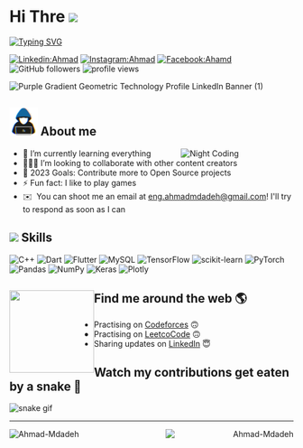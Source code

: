 <h1 align="left"><b>Hi Thre </b><img src="https://media.giphy.com/media/hvRJCLFzcasrR4ia7z/giphy.gif" width="35"></h1>

[![Typing SVG](https://readme-typing-svg.herokuapp.com?font=Architects+Daughter&color=7AF79A&size=30&lines=Hey!+It's+Ahmad!;I'm+a+Flutter+Developer...;I'm+SoftWare+Engineer)](https://git.io/typing-svg)

[![Linkedin:Ahmad](https://img.shields.io/badge/-Ahmad-blue?style=flat-square&logo=Linkedin&logoColor=white&link=https://www.linkedin.com/in/ahmad-mdadeh-5142a8265/)](https://www.linkedin.com/in/ahmad-mdadeh-5142a8265/)
[![Instagram:Ahmad](https://img.shields.io/badge/-Ahmad-red?style=flat-square&logo=instagram&logoColor=white&link=https://www.instagram.com/ahmad.md4/)](https://www.instagram.com/ahmad.md4/)
[![Facebook:Ahamd](https://img.shields.io/badge/-Ahmad-blue?style=flat-square&logo=facebook&logoColor=white&link=https://www.facebook.com/angal.hero)](https://www.facebook.com/angal.hero)
![GitHub followers](https://img.shields.io/github/followers/Ahmad-Mdadeh?label=Follow&style=social)
<img alt = "profile views" src="https://komarev.com/ghpvc/?username=Ahmad-Mdadeh&color=brightgreen">

![Purple Gradient Geometric Technology Profile LinkedIn Banner  (1)](https://i.postimg.cc/xj31N3pj/1.png)

## <picture><img src = "https://github.com/0xAbdulKhalid/0xAbdulKhalid/raw/main/assets/mdImages/about_me.gif" width = 50px></picture> **About me**

<img alt="Night Coding" src="https://raw.githubusercontent.com/7oSkaaa/7oSkaaa/main/Images/Right_Side.gif" width="200"  align="right"/>

- 🧠 I’m currently learning everything
- 👨‍🤝‍👨 I’m looking to collaborate with other content creators
- 🥅 2023 Goals: Contribute more to Open Source projects
- ⚡ Fun fact: I like to play games
- ✉️ &nbsp;You can shoot me an email at eng.ahmadmdadeh@gmail.com! I'll try to respond as soon as I can

## <img src="https://media2.giphy.com/media/QssGEmpkyEOhBCb7e1/giphy.gif?cid=ecf05e47a0n3gi1bfqntqmob8g9aid1oyj2wr3ds3mg700bl&rid=giphy.gif" width ="25"><b> Skills</b>

![C++](https://img.shields.io/badge/c++-%2300599C.svg?style=for-the-badge&logo=c%2B%2B&logoColor=white) ![Dart](https://img.shields.io/badge/dart-%230175C2.svg?style=for-the-badge&logo=dart&logoColor=white) ![Flutter](https://img.shields.io/badge/Flutter-%2302569B.svg?style=for-the-badge&logo=Flutter&logoColor=white) ![MySQL](https://img.shields.io/badge/mysql-%2300f.svg?style=for-the-badge&logo=mysql&logoColor=white) ![TensorFlow](https://img.shields.io/badge/TensorFlow-%23FF6F00.svg?style=for-the-badge&logo=TensorFlow&logoColor=white) ![scikit-learn](https://img.shields.io/badge/scikit--learn-%23F7931E.svg?style=for-the-badge&logo=scikit-learn&logoColor=white) ![PyTorch](https://img.shields.io/badge/PyTorch-%23EE4C2C.svg?style=for-the-badge&logo=PyTorch&logoColor=white) ![Pandas](https://img.shields.io/badge/pandas-%23150458.svg?style=for-the-badge&logo=pandas&logoColor=white) ![NumPy](https://img.shields.io/badge/numpy-%23013243.svg?style=for-the-badge&logo=numpy&logoColor=white) ![Keras](https://img.shields.io/badge/Keras-%23D00000.svg?style=for-the-badge&logo=Keras&logoColor=white) ![Plotly](https://img.shields.io/badge/Plotly-%233F4F75.svg?style=for-the-badge&logo=plotly&logoColor=white)

## Find me around the web 🌎 <a href="https://www.linkedin.com/in/yassin-abdulmahdi/"><img align="left" width="150" height="146" src="https://github.com/M0nica/M0nica/blob/main/octomonica/m0nica-octocat-rotating.gif?raw=true"></a>

- Practising on <a href="https://codeforces.com/profile/Yassin52">Codeforces</a> 🙃
- - Practising on <a href="https://leetcode.com/Yassin52/">LeetcoCode</a> 🙃
- Sharing updates on <a href="https://www.linkedin.com/in/yassin-abdulmahdi/">LinkedIn</a> 😇

## Watch my contributions get eaten by a snake 🐍

![snake gif](https://user-images.githubusercontent.com/88105077/166116856-9251de7f-d2df-46fd-901b-5920e8047e52.svg)

---

<p align="left"><img width="45%" align="left" src="https://github-readme-stats.vercel.app/api?username=Ahmad-Mdadeh&show_icons=true&include_all_commits=true&theme=radical&hide_border=true" alt="Ahmad-Mdadeh" /></p>
<p align="right"><img width="45%" align="right" sy src="https://github-readme-stats.vercel.app/api/top-langs/?username=Ahmad-Mdadeh&layout=compact&theme=radical&hide_border=true" alt="Ahmad-Mdadeh" /></p>
